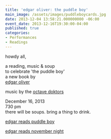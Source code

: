 ```yaml
---
title: 'edgar oliver: the puddle boy'
main_image: /assets/images/puddleboycards.jpg
date: 2013-12-04 13:58:21.000000000 -06:00
event_date: 2013-12-16T19:30:00-04:00
published: true
categories:
- Performances
- Readings
---
```

howdy all,

a reading, music &amp; soup<br />
to celebrate 'the puddle boy'<br />
a new book by<br />
[edgar oliver]("http://edgaroliver.wordpress.com/")

music by the [octave doktors]("http://s3-media1.ak.yelpcdn.com/bphoto/2wI91tHu5UVOtNQZ5Xr25A/l.jpg")

December 16, 2013<br />
730 pm<br />
there will be soups. bring a thing to drink.

[edgar reads puddle boy](http://youtube.com/v=BbORlt1vVrg)

[edgar reads november night](http://youtube.com/v=VdgK7-fMUBw)
